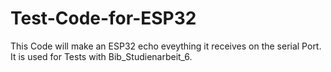 # Test-Code-for-ESP32

This Code will make an ESP32 echo eveything it receives on the serial Port.
It is used for Tests with Bib_Studienarbeit_6.
